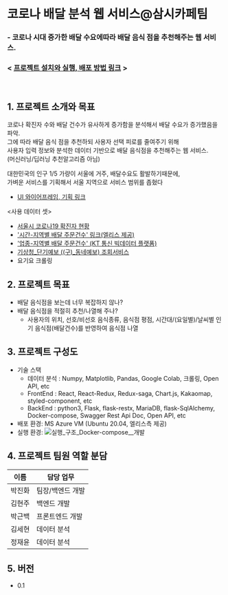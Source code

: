 # 코로나 배달 분석 웹 서비스@삼시카페팀

### - 코로나 시대 증가한  배달 수요에따라 배달 음식 점을 추천해주는 웹 서비스.   

### < [프로젝트 설치와 실행, 배포 방법 링크](InstallAndRun.md) >
<br>

## 1. 프로젝트 소개와 목표

코로나 확진자 수와 배달 건수가 유사하게 증가함을 분석해서 배달 수요가 증가했음을 파악.   
그에 따라 배달 음식 점을 추천하되 사용자 선택 피로를 줄여주기 위해   
사용자 입력 정보와 분석한 데이터 기반으로 배달 음식점을 추천해주는 웹 서비스.   
(머신러닝/딥러닝 추천알고리즘 아님)   

대한민국의 인구 1/5 가량이 서울에 거주, 배달수요도 활발하기때문에,   
가벼운 서비스를 기획해서 서울 지역으로 서비스 범위를 좁혔다


  - [UI 와이어프레임, 기획 링크](https://kdt-gitlab.elice.io/003-part3-deliveryservice/team3/project-template/-/wikis/%ED%94%84%EB%A1%9C%EC%A0%9D%ED%8A%B8-%EA%B8%B0%ED%9A%8D)

<사용 데이터 셋>
- [서울시 코로나19 확진자 현황](https://data.seoul.go.kr/dataList/OA-20279/S/1/datasetView.do)
- ['시간-지역별 배달 주문건수' 링크(엘리스 제공)](https://drive.google.com/drive/folders/1VrvdWCp6S3uoawYIjZFEWTM8f_ds8VM5)
- ['업종-지역별 배달 주문건수' (KT 통신 빅데이터 플랫폼)](https://bdp.kt.co.kr/invoke/SOKBP2603/?goodsCode=KGUINDTORDER)
- [기상청_단기예보 ((구)_동네예보) 조회서비스](https://www.data.go.kr/iim/api/selectAPIAcountView.do)
- 요기요 크롤링
## 2. 프로젝트 목표

  - 배달 음식점을 보는데 너무 복잡하지 않나?
  - 배달 음식점을 적절히 추천/나열해 주나?
    - 사용자의 위치, 선호/비선호 음식종류, 음식점 평점, 시간대/(요일별)/날씨별 인기 음식점(배달건수)를 반영하여 음식점 나열

## 3. 프로젝트 구성도

  - 기술 스택
    - 데이터 분석 : Numpy, Matplotlib, Pandas, Google Colab, 크롤링, Open API, etc
    - FrontEnd : React, React-Redux, Redux-saga, Chart.js, Kakaomap, styled-component, etc
    - BackEnd : python3, Flask, flask-restx, MariaDB, flask-SqlAlchemy, Docker-compose, Swagger Rest Api Doc, Open API, etc
  - 배포 환경: MS Azure VM (Ubuntu 20.04, 엘리스측 제공)
  - 실행 환경: ![실행_구조_Docker-compose__개발](uploads/a1afabe19574e4c4cc7c9271b5d768c9/실행_구조_Docker-compose__개발.png)

## 4. 프로젝트 팀원 역할 분담
| 이름 | 담당 업무 |
| ------ | ------ |
| 박진화 | 팀장/백엔드 개발 |
| 김현주 | 백엔드 개발 |
| 박근백 | 프론트엔드 개발 |
| 김세현 | 데이터 분석 |
| 정재윤 | 데이터 분석 |

## 5. 버전
  - 0.1
